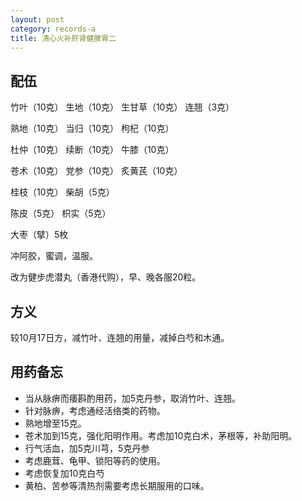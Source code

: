 ```yaml
---
layout: post
category: records-a
title: 清心火补肝肾健脾胃二
---
```


## 配伍 ##

竹叶（10克） 生地（10克） 生甘草（10克） 连翘（3克）

熟地（10克） 当归（10克） 枸杞（10克）

杜仲（10克） 续断（10克） 牛膝（10克）

苍术（10克） 党参（10克） 炙黄芪（10克）

桂枝（10克） 柴胡（5克） 

陈皮（5克） 枳实（5克）

大枣（擘）5枚

冲阿胶，蜜调，温服。

改为健步虎潜丸（香港代购），早、晚各服20粒。

## 方义 ##

较10月17日方，减竹叶、连翘的用量，减掉白芍和木通。

## 用药备忘 ##

- 当从脉痹而痿斟酌用药，加5克丹参，取消竹叶、连翘。
- 针对脉痹，考虑通经活络类的药物。
- 熟地增至15克。
- 苍术加到15克，强化阳明作用。考虑加10克白术，茅根等，补助阳明。
- 行气活血，加5克川芎，5克丹参
- 考虑鹿茸、龟甲、锁阳等药的使用。
- 考虑恢复加10克白芍
- 黄柏、苦参等清热剂需要考虑长期服用的口味。

